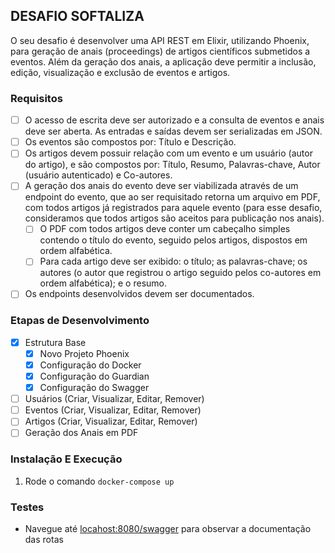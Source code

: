 ## DESAFIO SOFTALIZA

O seu desafio é desenvolver uma API REST em Elixir, utilizando Phoenix, para geração de anais (proceedings) de artigos científicos submetidos a eventos. Além da geração dos anais, a aplicação deve permitir a inclusão, edição, visualização e exclusão de eventos e artigos.

### Requisitos

  - [ ] O acesso de escrita deve ser autorizado e a consulta de eventos e anais deve ser aberta. As entradas e saídas devem ser serializadas em JSON.
  - [ ] Os eventos são compostos por: Título e Descrição.
  - [ ] Os artigos devem possuir relação com um evento e um usuário (autor do artigo), e são compostos por: Título, Resumo, Palavras-chave, Autor (usuário autenticado) e Co-autores.
  - [ ] A geração dos anais do evento deve ser viabilizada através de um endpoint do evento, que ao ser requisitado retorna um arquivo em PDF, com todos artigos já registrados para aquele evento (para esse desafio, consideramos que todos artigos são aceitos para publicação nos anais).
    - [ ] O PDF com todos artigos deve conter um cabeçalho simples contendo o título do evento, seguido pelos artigos, dispostos em ordem alfabética. 
    - [ ] Para cada artigo deve ser exibido: o título; as palavras-chave; os autores (o autor que registrou o artigo seguido pelos co-autores em ordem alfabética); e o resumo.
  - [ ] Os endpoints desenvolvidos devem ser documentados.

### Etapas de Desenvolvimento
  - [x] Estrutura Base
    - [x] Novo Projeto Phoenix
    - [x] Configuração do Docker
    - [x] Configuração do Guardian
    - [x] Configuração do Swagger
  - [ ] Usuários (Criar, Visualizar, Editar, Remover)
  - [ ] Eventos (Criar, Visualizar, Editar, Remover)
  - [ ] Artigos (Criar, Visualizar, Editar, Remover)
  - [ ] Geração dos Anais em PDF

### Instalação E Execução

  1. Rode o comando `docker-compose up`
  
### Testes 

  - Navegue até [locahost:8080/swagger](locahost:8080/swagger)  para observar a documentação das rotas


